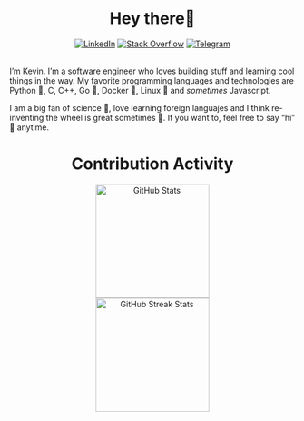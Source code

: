 
<div>
      <div align=center>
            <h1> Hey there👋 </h1>
    </div>
    <div align=center>
        <a href="https://www.linkedin.com/in/keeeevin/"><img src="https://img.shields.io/badge/Linkedin-0077b5?style=flat&logo=linkedin" alt="LinkedIn" /></a>
        <a href="https://stackoverflow.com/users/4592634/kevin-hern%c3%a1ndez"><img src="https://img.shields.io/badge/Stack Overflow-f48024?style=flat&logo=stackoverflow&logoColor=white" alt="Stack Overflow" /></a>
        <a href="https://t.me/keeeevin"><img src="https://img.shields.io/badge/Telegram-0088cc?style=flat&logo=telegram" alt="Telegram" /></a>
    </div>
    <div align=left>
        <br>
        <p>
              I’m Kevin. I’m a software engineer who loves building stuff and learning cool things in the way. My favorite programming languages and technologies are Python 🐍, C, C++, Go 🐹, Docker 🐳, Linux 🐧 and <i>sometimes</i> Javascript.
              
I am a big fan of science 🔭, love learning foreign languajes and I think re-inventing the wheel is great sometimes 🔧.
If you want to, feel free to say “hi” 👋 anytime.
      </p>
    </div>
    <div align=center>
        <h1>Contribution Activity</h1>
        <img src="https://github-readme-stats.vercel.app/api?username=kevteg&title_color=6FDA44&text_color=FFFFFF&show_icons=true&icon_color=6FDA44&include_all_commits=true&count_private=true&theme=synthwave" alt="GitHub Stats" height="200" />
        <br>
        <!--
        <img src="https://github-readme-stats.vercel.app/api/top-langs?username=ahmedfathydev&layout=compact&title_color=6FDA44&text_color=FFFFFF&theme=dark" alt="GitHub Most Used Languages" height="200" />
        <br>
        -->
        <img src="https://github-readme-streak-stats.herokuapp.com/?user=kevteg&theme=synthwave&date_format=j%20M%5B%20Y%5D&currStreakLabel=6FDA44&fire=6FDA44&ring=6FDA44" alt="GitHub Streak Stats" height="200" />
        <br>
        <br>
    </div>
</div>
